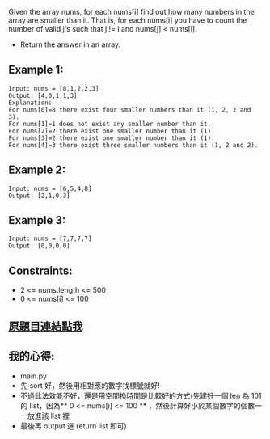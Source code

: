 Given the array nums, for each nums[i] find out how many numbers in the array are smaller than it. That is, for each nums[i] you have to count the number of valid j's such that j != i and nums[j] < nums[i].

* Return the answer in an array.

 

## Example 1:

	Input: nums = [8,1,2,2,3]
	Output: [4,0,1,1,3]
	Explanation: 
	For nums[0]=8 there exist four smaller numbers than it (1, 2, 2 and 3). 
	For nums[1]=1 does not exist any smaller number than it.
	For nums[2]=2 there exist one smaller number than it (1). 
	For nums[3]=2 there exist one smaller number than it (1). 
	For nums[4]=3 there exist three smaller numbers than it (1, 2 and 2).

## Example 2:

	Input: nums = [6,5,4,8]
	Output: [2,1,0,3]

## Example 3:

	Input: nums = [7,7,7,7]
	Output: [0,0,0,0]
 

## Constraints:

* 2 <= nums.length <= 500
* 0 <= nums[i] <= 100

## [原題目連結點我](https://leetcode.com/problems/how-many-numbers-are-smaller-than-the-current-number/)
	
## 我的心得:
* main.py
* 先 sort 好，然後用相對應的數字找標號就好!
* 不過此法效能不好，還是用空間換時間是比較好的方式(先建好一個 len 為 101 的 list，因為** 0 <= nums[i] <= 100 ** ，然後計算好小於某個數字的個數一一放進該 list 裡
* 最後再 output 進 return list 即可)
